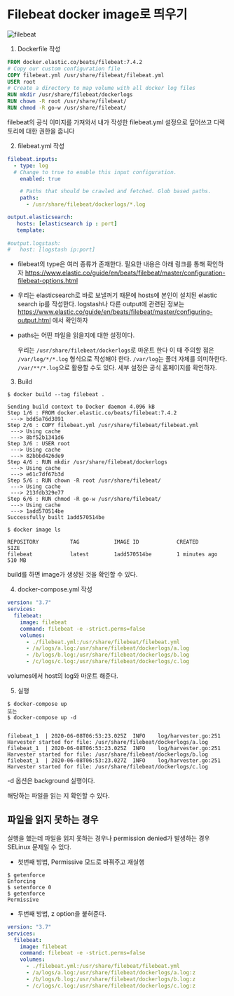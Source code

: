 # Filebeat docker image로 띄우기

![filebeat](https://user-images.githubusercontent.com/28971015/84012009-dc62f600-a9b1-11ea-9f30-26cd704782de.png)



1. Dockerfile 작성

```dockerfile
FROM docker.elastic.co/beats/filebeat:7.4.2
# Copy our custom configuration file
COPY filebeat.yml /usr/share/filebeat/filebeat.yml
USER root
# Create a directory to map volume with all docker log files
RUN mkdir /usr/share/filebeat/dockerlogs
RUN chown -R root /usr/share/filebeat/
RUN chmod -R go-w /usr/share/filebeat/
```

filebeat의 공식 이미지를 가져와서 내가 작성한 filebeat.yml 설정으로 덮어쓰고 디렉토리에 대한 권한을 줍니다

2. filebeat.yml 작성

```yaml
filebeat.inputs:
  - type: log
  # Change to true to enable this input configuration.
    enabled: true

    # Paths that should be crawled and fetched. Glob based paths.
    paths:
      - /usr/share/filebeat/dockerlogs/*.log

output.elasticsearch:
   hosts: [elasticsearch ip : port]
   template:
   
#output.logstash:
#   host: [logstash ip:port]

```

- filebeat의 type은 여러 종류가 존재한다. 필요한 내용은 아래 링크를 통해 확인하자
  https://www.elastic.co/guide/en/beats/filebeat/master/configuration-filebeat-options.html 

- 우리는 elasticsearch로 바로 보낼꺼기 때문에 hosts에 본인이 설치된 elastic search ip를 작성한다.
  logstash나 다른 output에 관련된 정보는 https://www.elastic.co/guide/en/beats/filebeat/master/configuring-output.html 에서 확인하자

- paths는 어떤 파일을 읽을지에 대한 설정이다.

  우리는 `/usr/share/filebeat/dockerlogs`로 마운트 한다
  이 때 주의할 점은 `/var/log/*/*.log` 형식으로 작성해야 한다. `/var/log`는 폴더 자체를 의미하한다.
  `/var/**/*.log`으로 활용할 수도 있다. 세부 설정은 공식 홈페이지를 확인하자.

3. Build

```shell
$ docker build --tag filebeat .

Sending build context to Docker daemon 4.096 kB
Step 1/6 : FROM docker.elastic.co/beats/filebeat:7.4.2
 ---> bdd5a76d3891
Step 2/6 : COPY filebeat.yml /usr/share/filebeat/filebeat.yml
 ---> Using cache
 ---> 8bf52b1341d6
Step 3/6 : USER root
 ---> Using cache
 ---> 82bbbd426de9
Step 4/6 : RUN mkdir /usr/share/filebeat/dockerlogs
 ---> Using cache
 ---> e61c7df67b3d
Step 5/6 : RUN chown -R root /usr/share/filebeat/
 ---> Using cache
 ---> 213fdb329e77
Step 6/6 : RUN chmod -R go-w /usr/share/filebeat/
 ---> Using cache
 ---> 1add570514be
Successfully built 1add570514be

$ docker image ls 

REPOSITORY          TAG           IMAGE ID            CREATED             SIZE
filebeat            latest        1add570514be        1 minutes ago      510 MB
```

build를 하면 image가 생성된 것을 확인할 수 있다.



4. docker-compose.yml 작성

```yaml
version: "3.7"
services:
  filebeat:
    image: filebeat
    command: filebeat -e -strict.perms=false
    volumes:
      - ./filebeat.yml:/usr/share/filebeat/filebeat.yml
      - /a/logs/a.log:/usr/share/filebeat/dockerlogs/a.log
      - /b/logs/b.log:/usr/share/filebeat/dockerlogs/b.log
      - /c/logs/c.log:/usr/share/filebeat/dockerlogs/c.log
```

volumes에서 host의 log와 마운트 해준다.



5. 실행

```shell
$ docker-compose up
또는
$ docker-compose up -d


filebeat_1  | 2020-06-08T06:53:23.025Z  INFO    log/harvester.go:251    Harvester started for file: /usr/share/filebeat/dockerlogs/a.log
filebeat_1  | 2020-06-08T06:53:23.025Z  INFO    log/harvester.go:251    Harvester started for file: /usr/share/filebeat/dockerlogs/b.log
filebeat_1  | 2020-06-08T06:53:23.027Z  INFO    log/harvester.go:251    Harvester started for file: /usr/share/filebeat/dockerlogs/c.log
```

-d 옵션은 background 실행이다.

해당하는 파일을 읽는 지 확인할 수 있다.



## 파일을 읽지 못하는 경우

실행을 했는데 파일을 읽지 못하는 경우나 permission denied가 발생하는 경우 SELinux 문제일 수 있다.

- 첫번째 방법, Permissive 모드로 바꿔주고 재실행

```shell
$ getenforce
Enforcing
$ setenforce 0
$ getenforce
Permissive
```

- 두번째 방법, z option을 붙혀준다.

```yaml
version: "3.7"
services:
  filebeat:
    image: filebeat
    command: filebeat -e -strict.perms=false
    volumes:
      - ./filebeat.yml:/usr/share/filebeat/filebeat.yml
      - /a/logs/a.log:/usr/share/filebeat/dockerlogs/a.log:z
      - /b/logs/b.log:/usr/share/filebeat/dockerlogs/b.log:z
      - /c/logs/c.log:/usr/share/filebeat/dockerlogs/c.log:z
```

